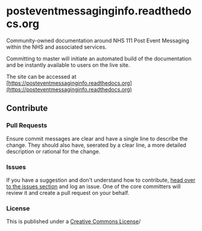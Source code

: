 
# posteventmessaginginfo.readthedocs.org

Community-owned documentation around NHS 111 Post Event Messaging within the NHS and associated services.

Committing to master will initiate an automated build of the documentation and be instantly available to users on the live site.

The site can be accessed at [https://posteventmessaginginfo.readthedocs.org](https://posteventmessaginginfo.readthedocs.org)


## Contribute

### Pull Requests

Ensure commit messages are clear and have a single line to describe the change. They should also have, seerated by a clear line, a more detailed description or rational for the change.

### Issues

If you have a suggestion and don't understand how to contribute, [head over to the issues section](https://github.com/NHS111/posteventmessaginginfo/issues) and log an issue. One of the core committers will review it and create a pull request on your behalf.


### License

This is published under a [Creative Commons License](http://creativecommons.org/licenses/by/3.0/)/
